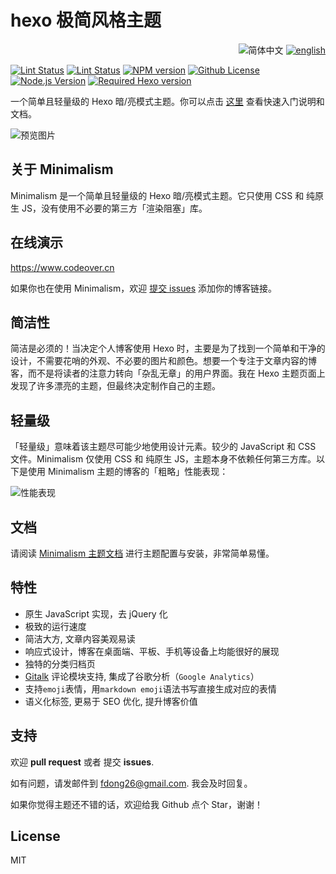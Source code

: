 # hexo 极简风格主题

<div align="right">
  <img src="https://img.shields.io/badge/-%E7%AE%80%E4%BD%93%E4%B8%AD%E6%96%87-A31F34?style=for-the-badge" alt="简体中文">
  <a title="en" href="README_EN.md"><img src="https://img.shields.io/badge/-English-545759?style=for-the-badge" alt="english"></a>
</div>

[![Lint Status](https://github.com/f-dong/hexo-theme-minimalism/workflows/Test/badge.svg)](https://github.com/f-dong/hexo-theme-minimalism/actions/workflows/test.yml)
[![Lint Status](https://github.com/f-dong/hexo-theme-minimalism/workflows/Lint/badge.svg)](https://github.com/f-dong/hexo-theme-minimalism/actions/workflows/lint.yml)
[![NPM version](https://img.shields.io/npm/v/hexo-theme-minimalism?color=red&logo=npm&style=flat-square)](https://www.npmjs.com/package/hexo-theme-minimalism)
[![Github License](https://img.shields.io/github/license/f-dong/hexo-theme-minimalism.svg?style=flat-square)](https://github.com/f-dong/hexo-theme-minimalism/blob/main/LICENSE)
[![Node.js Version](https://img.shields.io/badge/node-%3E=12.0-success.svg?style=flat-square&logo=Node.js&longCache=true)](https://hexo.io)
[![Required Hexo version](https://img.shields.io/badge/hexo-%3E=5.0.0-blue?style=flat-square&logo=hexo)](https://hexo.io)

一个简单且轻量级的 Hexo 暗/亮模式主题。你可以点击 [这里](https://minimalism.codeover.cn/docs/start) 查看快速入门说明和文档。

![预览图片](https://user-images.githubusercontent.com/40230452/189160566-c4f4070a-a64e-4843-81eb-7885c45f71c3.png)

## 关于 Minimalism

Minimalism 是一个简单且轻量级的 Hexo 暗/亮模式主题。它只使用 CSS 和 纯原生 JS，没有使用不必要的第三方「渲染阻塞」库。

## 在线演示

https://www.codeover.cn

如果你也在使用 Minimalism，欢迎 [提交 issues](https://github.com/f-dong/hexo-theme-minimalism/issues/new?title=[%E6%B7%BB%E5%8A%A0%E6%BC%94%E7%A4%BA%E7%AB%99]) 添加你的博客链接。

## 简洁性

简洁是必须的！当决定个人博客使用 Hexo 时，主要是为了找到一个简单和干净的设计，不需要花哨的外观、不必要的图片和颜色。想要一个专注于文章内容的博客，而不是将读者的注意力转向「杂乱无章」的用户界面。我在 Hexo 主题页面上发现了许多漂亮的主题，但最终决定制作自己的主题。

## 轻量级

「轻量级」意味着该主题尽可能少地使用设计元素。较少的 JavaScript 和 CSS 文件。Minimalism 仅使用 CSS 和 纯原生 JS，主题本身不依赖任何第三方库。以下是使用 Minimalism 主题的博客的「粗略」性能表现：

![性能表现](https://user-images.githubusercontent.com/40230452/235286716-5d7e6f38-f1fd-411b-9bc7-836e12c657f7.png)

## 文档

请阅读 [Minimalism 主题文档](https://minimalism.codeover.cn/docs/start) 进行主题配置与安装，非常简单易懂。

## 特性

- 原生 JavaScript 实现，去 jQuery 化
- 极致的运行速度
- 简洁大方, 文章内容美观易读
- 响应式设计，博客在桌面端、平板、手机等设备上均能很好的展现
- 独特的分类归档页
- [Gitalk](https://gitalk.github.io/) 评论模块支持, 集成了谷歌分析（`Google Analytics`）
- 支持`emoji`表情，用`markdown emoji`语法书写直接生成对应的表情
- 语义化标签, 更易于 SEO 优化, 提升博客价值


## 支持

欢迎 **pull request** 或者 提交 **issues**.

如有问题，请发邮件到 [fdong26@gmail.com](mailto:fdong26@gmail.com). 我会及时回复。

如果你觉得主题还不错的话，欢迎给我 Github 点个 Star，谢谢！

## License

MIT

